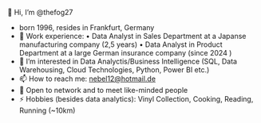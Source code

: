 👋 Hi, I’m @thefog27
- born 1996, resides in Frankfurt, Germany
- 🧰 Work experience:
              • Data Analyst in Sales Department at a Japanse manufacturing company (2,5 years)
              • Data Analyst in Product Department at a large German insurance company (since 2024 )
- 👀 I’m interested in Data Analyctis/Business Intelligence (SQL, Data Warehousing, Cloud Technologies, Python, Power BI etc.)
- 📫 How to reach me: nebel12@hotmail.de
- 👋 Open to network and to meet like-minded people
- ⚡ Hobbies (besides data analytics): Vinyl Collection, Cooking, Reading, Running (~10km)


<!---
thefog27/thefog27 is a ✨ special ✨ repository because its `README.md` (this file) appears on your GitHub profile.
You can click the Preview link to take a look at your changes.
--->
